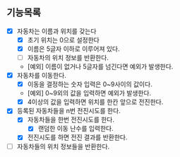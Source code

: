 ## 기능목록

- [x] 자동차는 이름과 위치를 갖는다
  - [x] 초기 위치는 0으로 설정한다
  - [x] 이름은 5글자 이하로 이루어져 있다.
  - [ ] 자동차의 위치 정보를 반환한다.
  - [예외] 이름이 없거나 5글자를 넘긴다면 예외가 발생한다.
- [x] 자동차를 이동한다.
  - [x] 이동을 결정하는 숫자 입력은 0~9사이의 값이다.
  - [예외] 0~9외의 값을 입력하면 예외가 발생한다.
  - [x] 4이상의 값을 입력하면 위치를 한칸 앞으로 전진한다.
- [x] 등록된 자동차들을 n번 전진시도를 한다.
  - [x] 자동차들을 한번 전진시도를 한다.
    - [x] 랜덤한 이동 난수를 입력한다.
  - [x] 전진시도를 하면 전진 결과를 반환한다.
- [ ] 자동차들의 위치 정보들을 반환한다.